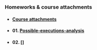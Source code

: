 ### Homeworks & course attachments

* #### [Course attachments](course-attachments)

* #### 01.  [Possible-executions-analysis](01-possible-executions-analysis)

* #### 02.  []
